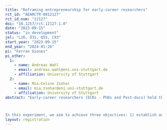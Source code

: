 ```yaml
---
title: "Reframing entrepreneurship for early-career researchers"
rct_id: "AEARCTR-0012127"
rct_id_num: "12127"
doi: "10.1257/rct.12127-1.0"
date: "2023-09-15"
status: "in_development"
jel: "L26, O31, Q55, C93"
start_year: "2023-09-15"
end_year: "2024-01-26"
pi: "Ferran Giones"
pi_other:
  1:
    - name: Andreas Wahl
    - email: andreas.wahl@eni.uni-stuttgart.de
    - affiliation: University of Stuttgart
  2:
    - name: Mia-Celine Zsohar
    - email: mia.zsohar@eni.uni-stuttgart.de
    - affiliation: University of Stuttgart
abstract: "Early-career researchers (ECRs - PhDs and Post-docs) hold the potential to transform scientific advances into impactful new ventures. However, the prevalent restrictive framing of entrepreneurship as an individual behavior with a monetary reward narrows its appeal to an already preselected profile of a researcher with a preference for economic impact.

In this experiment, we aim to achieve three objectives: 1) establish and measure the effect size of a broader view - focused on impact - of entrepreneurship for ECRs, 2) establish to what extent the perception of entrepreneurship as an individual behavior has a similar restrictive effect, 3a) identify to what extent these alternative framings helps us to activate preferences from researchers across distinct scientific disciplines and research communities, and 3b) understand how individual characteristics, such as identity, growth mindset, or impulsivity help us to understand this differences."
layout: registration
---
```


